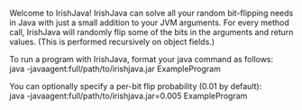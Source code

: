 Welcome to IrishJava! IrishJava can solve all your random bit-flipping needs in Java with just a small addition to your JVM arguments. For every method call, IrishJava will randomly flip some of the bits in the arguments and return values. (This is performed recursively on object fields.)  
  
To run a program with IrishJava, format your java command as follows:  
java -javaagent:full/path/to/irishjava.jar ExampleProgram  
  
You can optionally specify a per-bit flip probability (0.01 by default):  
java -javaagent:full/path/to/irishjava.jar=0.005 ExampleProgram

